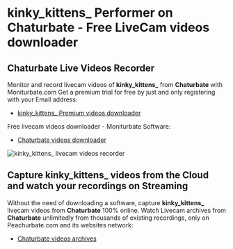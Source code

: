 # kinky_kittens_ Performer on Chaturbate - Free LiveCam videos downloader

## Chaturbate Live Videos Recorder

Monitor and record livecam videos of **kinky_kittens_** from **Chaturbate** with Moniturbate.com
Get a premium trial for free by just and only registering with your Email address:
* [kinky_kittens_ Premium videos downloader](https://moniturbate.com/request-demo-licence-key.html)

Free livecam videos downloader - Moniturbate Software:
* [Chaturbate videos downloader](https://moniturbate.com/moniturbate-download-software.html)

![kinky_kittens_ livecam videos recorder](https://peachurnet.com/templates/moniturbate-software.png)


## Capture kinky_kittens_ videos from the Cloud and watch your recordings on Streaming

Without the need of downloading a software, capture **kinky_kittens_** livecam videos from **Chaturbate** 100% online.
Watch Livecam archives from **Chaturbate** unlimitedly from thousands of existing recordings, only on Peachurbate.com and its websites network:
* [Chaturbate videos archives](https://peachurnet.com/)